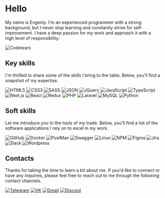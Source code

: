 # Hello

My name is Evgeniy. I'm an experienced programmer with a strong background, but I never stop learning and constantly strive for self-improvement. I have a deep passion for my work and approach it with a high level of responsibility.

![Codewars](https://www.codewars.com/users/zchepygov/badges/large)

## Key skills

I'm thrilled to share some of the skills I bring to the table. Below, you'll find a snapshot of my expertise.

![HTML5](https://img.shields.io/badge/html5-e34f26?style=for-the-badge&logo=html5&logoColor=fff&cacheSeconds=3600)
![CSS3](https://img.shields.io/badge/css3-0769AD?style=for-the-badge&logo=css3&logoColor=fff&cacheSeconds=3600)
![SASS](https://img.shields.io/badge/sass-cc6699?style=for-the-badge&logo=sass&logoColor=fff&cacheSeconds=3600)
![JSON](https://img.shields.io/badge/json-4a154b?style=for-the-badge&logo=json&logoColor=fff&cacheSeconds=3600)
![JQuery](https://img.shields.io/badge/jquery-44cc11?style=for-the-badge&logo=jquery&logoColor=fff&cacheSeconds=3600)
![JavaScript](https://img.shields.io/badge/javascript-593d88?style=for-the-badge&logo=javascript&logoColor=fff&cacheSeconds=3600)
![TypeScript](https://img.shields.io/badge/typescript-c21325?style=for-the-badge&logo=typescript&logoColor=fff&cacheSeconds=3600)
![Next.js](https://img.shields.io/badge/next.js-74aa9c?style=for-the-badge&logo=next.js&logoColor=fff&cacheSeconds=3600)
![React](https://img.shields.io/badge/react-0a0fff?style=for-the-badge&logo=react&logoColor=fff&cacheSeconds=3600)
![Redux](https://img.shields.io/badge/redux-2c8ebb?style=for-the-badge&logo=redux&logoColor=fff&cacheSeconds=3600)
![PHP](https://img.shields.io/badge/php-0078d4?style=for-the-badge&logo=php&logoColor=fff&cacheSeconds=3600)
![Laravel](https://img.shields.io/badge/laravel-e34f26?style=for-the-badge&logo=laravel&logoColor=fff&cacheSeconds=3600)
![MySQL](https://img.shields.io/badge/mysql-0769AD?style=for-the-badge&logo=mysql&logoColor=fff&cacheSeconds=3600)
![Python](https://img.shields.io/badge/python-cc6699?style=for-the-badge&logo=python&logoColor=fff&cacheSeconds=3600)

## Soft skills

Let me introduce you to the tools of my trade. Below, you'll find a list of the software applications I rely on to excel in my work.

![GitHub](https://img.shields.io/badge/github-000?style=for-the-badge&logo=github&logoColor=fff&cacheSeconds=3600)
![Docker](https://img.shields.io/badge/docker-1D63ED?style=for-the-badge&logo=docker&logoColor=fff&cacheSeconds=3600)
![PostMan](https://img.shields.io/badge/postman-ff6c37?style=for-the-badge&logo=postman&logoColor=fff&cacheSeconds=3600)
![Swagger](https://img.shields.io/badge/swagger-44cc11?style=for-the-badge&logo=swagger&logoColor=fff&cacheSeconds=3600)
![Linux](https://img.shields.io/badge/linux-E95420?style=for-the-badge&logo=linux&logoColor=fff&cacheSeconds=3600)
![NPM](https://img.shields.io/badge/npm-2c8ebb?style=for-the-badge&logo=npm&logoColor=fff&cacheSeconds=3600)
![Figma](https://img.shields.io/badge/figma-f24e1e?style=for-the-badge&logo=figma&logoColor=fff&cacheSeconds=3600)
![Jira](https://img.shields.io/badge/jira-0a0fff?style=for-the-badge&logo=jira&logoColor=fff&cacheSeconds=3600)
![Slack](https://img.shields.io/badge/slack-4a154b?style=for-the-badge&logo=slack&logoColor=fff&cacheSeconds=3600)
![Wordpress](https://img.shields.io/badge/wordpress-444140?style=for-the-badge&logo=wordpress&logoColor=fff&cacheSeconds=3600)

## Contacts

Thanks for taking the time to learn a bit about me. If you'd like to connect or have any inquiries, please feel free to reach out to me through the following contact channels.

[![Telegram](https://img.shields.io/badge/telegram-2AABEE?style=for-the-badge&logo=telegram&logoColor=fff&cacheSeconds=3600)](https://t.me/zchepygov)
[![VK](https://img.shields.io/badge/vk-4C75A3?style=for-the-badge&logo=vk&logoColor=fff&cacheSeconds=3600)](https://vk.com/zchepygov)
[![Gmail](https://img.shields.io/badge/gmail-D44638?style=for-the-badge&logo=gmail&logoColor=fff&cacheSeconds=3600)](mailto:zchepygov@gmail.com)
[![Discord](https://img.shields.io/badge/discord-5865F2?style=for-the-badge&logo=discord&logoColor=fff&cacheSeconds=3600)](https://discordapp.com/users/396046889465675776)
